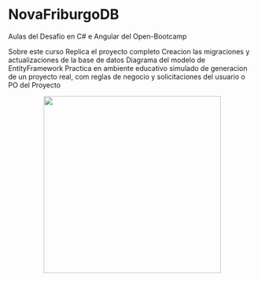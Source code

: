 # NovaFriburgoDB

Aulas del Desafio en C# e Angular del Open-Bootcamp
 
Sobre este curso
Replica el proyecto completo
Creacion las migraciones y actualizaciones de la base de datos
Diagrama del modelo de EntityFramework
Practica en ambiente educativo simulado de generacion de un proyecto real, com reglas de negocio y solicitaciones del usuario o PO del Proyecto
<div  align="center">
<img height="360em"  align="center" src="https://i.pinimg.com/736x/7e/d0/fa/7ed0fac5274b625a73b5385a7afe8285.jpg"/>
 </div>
